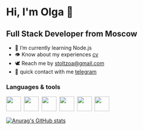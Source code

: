 # Hi, I'm Olga 👋
## Full Stack Developer from Moscow
- :brain: I’m currently learning Node.js
- :eye: Know about my experiences [cv](https://github.com/AveMrk/cv_ru/blob/main/README.md)
- :dove: Reach me by stoltzoa@gmail.com
- :dizzy: quick contact with me [telegram](https://t.me/stoltzoa)

### Languages & tools

<img src="https://cdn.jsdelivr.net/gh/devicons/devicon/icons/css3/css3-original.svg" width="40" height="40"/>&nbsp;
<img src="https://cdn.jsdelivr.net/gh/devicons/devicon/icons/html5/html5-original.svg" width="40" height="40"/>&nbsp;
<img src="https://cdn.jsdelivr.net/gh/devicons/devicon/icons/javascript/javascript-original.svg" width="40" height="40"/>&nbsp;
<img src="https://cdn.jsdelivr.net/gh/devicons/devicon/icons/react/react-original.svg" width="40" height="40"/>&nbsp;
<img src="https://cdn.jsdelivr.net/gh/devicons/devicon/icons/typescript/typescript-original.svg" width="40" height="40"/>&nbsp;
<img src="https://cdn.jsdelivr.net/gh/devicons/devicon/icons/nodejs/nodejs-original.svg" width="40" height="40"/>

[![Anurag's GitHub stats](https://github-readme-stats.vercel.app/api?username=AveMrk)](https://github.com/anuraghazra/github-readme-stats)
<!--
**AveMrk/AveMrk** is a ✨ _special_ ✨ repository because its `README.md` (this file) appears on your GitHub profile.

Here are some ideas to get you started:[Uploading README.md…]()


- 🔭 I’m currently working on ...
- 🌱 I’m currently learning ...
- 👯 I’m looking to collaborate on ...
- 🤔 I’m looking for help with ...
- 💬 Ask me about ...
- 📫 How to reach me: ...
- 😄 Pronouns: ...
- ⚡ Fun fact: ...
-->
